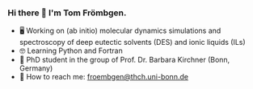 ### Hi there 👋 I'm Tom Frömbgen.
- 🖥️ Working on (ab initio) molecular dynamics simulations and spectroscopy of deep eutectic solvents (DES) and ionic liquids (ILs)
- 🤓 Learning Python and Fortran
- 👯 PhD student in the group of Prof. Dr. Barbara Kirchner (Bonn, Germany)
- 📧 How to reach me: froembgen@thch.uni-bonn.de
<!--
**tomfroembgen/tomfroembgen** is a ✨ _special_ ✨ repository because its `README.md` (this file) appears on your GitHub profile.

Here are some ideas to get you started:


- 🌱 I’m currently learning ...

- 🤔 I’m looking for help with ...
- 💬 Ask me about ...

- 😄 Pronouns: ...
- ⚡ Fun fact: ...
-->
